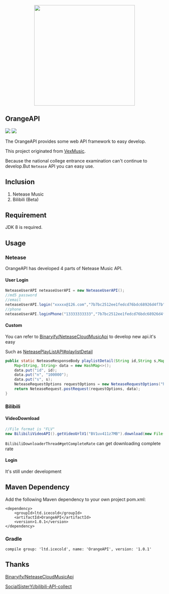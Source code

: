 <p align="center">
    <img src="https://cdn.jsdelivr.net/gh/GceCold/WebImages/OrangeAPI/OrangeAPI.png" width="320px">
</p>

## OrangeAPI

[![](https://img.shields.io/github/license/GceCold/OrangeAPI?style=flat-square)](https://github.com/GceCold/OrangeAPI)
[![](https://img.shields.io/github/workflow/status/GceCold/OrangeAPI/Java%20CI%20with%20Maven?style=flat-square)](https://img.shields.io/github/workflow/status/GceCold/OrangeAPI/Java%20CI%20with%20Maven?style=flat-square)

The OrangeAPI provides some web API framework to easy develop.

This project originated from [VexMusic](https://github.com/GceCold/VexMusic).

Because the national college entrance examination can't continue to develop.But `Netease` API you can easy use.

## Inclusion

1. Netease Music
2. Bilibili (Beta)

## Requirement

JDK 8 is required.

## Usage

### Netease

OrangeAPI has developed 4 parts of Netease Music API.

#### User Login

```java
NeteaseUserAPI neteaseUserAPI = new NeteaseUserAPI();
//md5 password
//email
neteaseUserAPI.login("xxxxx@126.com","7b7bc2512ee1fedcd76bdc68926d4f7b");
//phone
neteaseUserAPI.loginPhone("13333333333","7b7bc2512ee1fedcd76bdc68926d4f7b");
```

#### Custom

You can refer to [Binaryify/NeteaseCloudMusicApi](https://github.com/Binaryify/NeteaseCloudMusicApi "Binaryify/NeteaseCloudMusicApi") to develop new api.it's easy

Such as [NeteasePlayListAPI#playlistDetail](https://github.com/GceCold/OrangeAPI/blob/master/src/main/java/ltd/icecold/orange/netease/api/NeteasePlayListAPI.java "playlistDetail")

```java
public static NeteaseResponseBody playlistDetail(String id,String s,Map<String,String> cookie){
    Map<String, String> data = new HashMap<>();
    data.put("id", id);
    data.put("n", "100000");
    data.put("s", s);
    NeteaseRequestOptions requestOptions = new NeteaseRequestOptions("https://music.163.com/api/v6/playlist/detail", NeteaseCrypto.CryptoType.LINUXAPI, cookie, Request.UserAgentType.PC);
    return NeteaseRequest.postRequest(requestOptions, data);
}
```

### Bilibili

#### VideoDownload

```java
//File format is "FLV"
new BilibiliVideoAPI().getVideoUrlV1("BV1uv411z7MB").download(new File("1.flv"), 10);
```
`BilibiliDownloaderThread#getCompleteRate` can get downloading complete rate

#### Login

It's still under development

## Maven Dependency

Add the following Maven dependency to your own project pom.xml:

```
<dependency>
    <groupId>ltd.icecold</groupId>
    <artifactId>OrangeAPI</artifactId>
    <version>1.0.1</version>
</dependency>
```

### Gradle

```
compile group: 'ltd.icecold', name: 'OrangeAPI', version: '1.0.1'
```


## Thanks

[Binaryify/NeteaseCloudMusicApi](https://github.com/Binaryify/NeteaseCloudMusicApi "Binaryify/NeteaseCloudMusicApi")

[SocialSisterYi/bilibili-API-collect](https://github.com/SocialSisterYi/bilibili-API-collect "SocialSisterYi/bilibili-API-collect")


